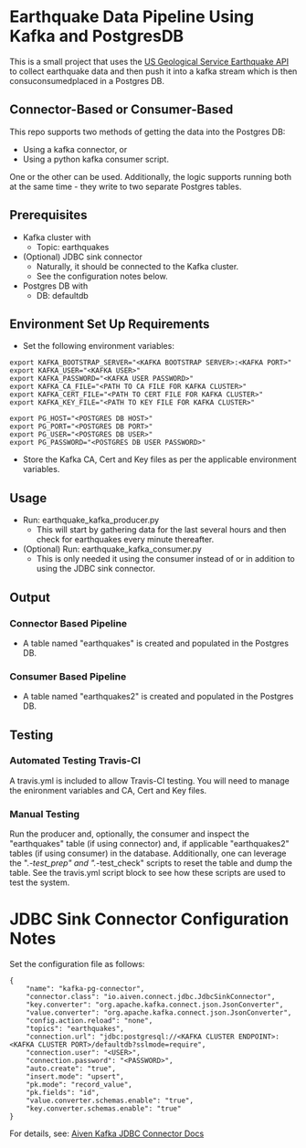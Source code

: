 # Earthquake Data Pipeline Using Kafka and PostgresDB

This is a small project that uses the [US Geological Service Earthquake API](https://earthquake.usgs.gov/fdsnws/event/1/#methods) to collect earthquake data and then push it into a kafka stream which is then consuconsumedplaced in a Postgres DB.

## Connector-Based or Consumer-Based
This repo supports two methods of getting the data into the Postgres DB: 
* Using a kafka connector, or 
* Using a python kafka consumer script. 

One or the other can be used. Additionally, the logic supports running both at the same time - they write to two separate Postgres tables.

## Prerequisites
* Kafka cluster with
	* Topic: earthquakes
* (Optional) JDBC sink connector 
	* Naturally, it should be connected to the Kafka cluster.
	* See the configuration notes below.
* Postgres DB with
	* DB: defaultdb

## Environment Set Up Requirements
* Set the following environment variables:
```
export KAFKA_BOOTSTRAP_SERVER="<KAFKA BOOTSTRAP SERVER>:<KAFKA PORT>"
export KAFKA_USER="<KAFKA USER>"
export KAFKA_PASSWORD="<KAFKA USER PASSWORD>"
export KAFKA_CA_FILE="<PATH TO CA FILE FOR KAFKA CLUSTER>"
export KAFKA_CERT_FILE="<PATH TO CERT FILE FOR KAFKA CLUSTER>"
export KAFKA_KEY_FILE="<PATH TO KEY FILE FOR KAFKA CLUSTER>"

export PG_HOST="<POSTGRES DB HOST>"
export PG_PORT="<POSTGRES DB PORT>"
export PG_USER="<POSTGRES DB USER>"
export PG_PASSWORD="<POSTGRES DB USER PASSWORD>"

```
* Store the Kafka CA, Cert and Key files as per the applicable environment variables.

## Usage
* Run: earthquake_kafka_producer.py
	* This will start by gathering data for the last several hours and then check for earthquakes every minute thereafter.
* (Optional) Run: earthquake_kafka_consumer.py 
    * This is only needed it using the consumer instead of or in addition to using the JDBC sink connector.

## Output
### Connector Based Pipeline
* A table named "earthquakes" is created and populated in the Postgres DB.
### Consumer Based Pipeline
* A table named "earthquakes2" is created and populated in the Postgres DB.

## Testing
### Automated Testing Travis-CI
A travis.yml is included to allow Travis-CI testing. You will need to manage the enironment variables and CA, Cert and Key files.
### Manual Testing
Run the producer and, optionally, the consumer and inspect the "earthquakes" table (if using connector) and, if applicable "earthquakes2" tables (if using consumer) in the database.
Additionally, one can leverage the ".*-test_prep" and ".*-test_check" scripts to reset the table and dump the table. See the travis.yml script block to see how these scripts are used to test the system.

# JDBC Sink Connector Configuration Notes
Set the configuration file as follows: 
```
{
    "name": "kafka-pg-connector",
    "connector.class": "io.aiven.connect.jdbc.JdbcSinkConnector",
    "key.converter": "org.apache.kafka.connect.json.JsonConverter",
    "value.converter": "org.apache.kafka.connect.json.JsonConverter",
    "config.action.reload": "none",
    "topics": "earthquakes",
    "connection.url": "jdbc:postgresql://<KAFKA CLUSTER ENDPOINT>:<KAFKA CLUSTER PORT>/defaultdb?sslmode=require",
    "connection.user": "<USER>",
    "connection.password": "<PASSWORD>",
    "auto.create": "true",
    "insert.mode": "upsert",
    "pk.mode": "record_value",
    "pk.fields": "id",
    "value.converter.schemas.enable": "true",
    "key.converter.schemas.enable": "true"
}
```
For details, see: 
[Aiven Kafka JDBC Connector Docs](https://github.com/aiven/aiven-kafka-connect-jdbc/blob/master/docs/sink-connector.md)








